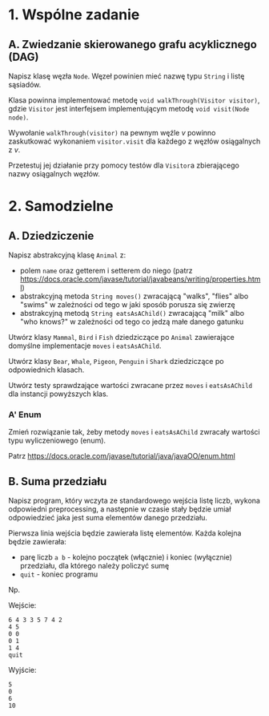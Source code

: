 # 1. Wspólne zadanie

## A. Zwiedzanie skierowanego grafu acyklicznego (DAG)
Napisz klasę węzła `Node`. Węzeł powinien mieć nazwę typu `String` i listę sąsiadów.

Klasa powinna implementować metodę `void walkThrough(Visitor visitor)`,
 gdzie `Visitor` jest interfejsem implementującym metodę
`void visit(Node node)`.


Wywołanie `walkThrough(visitor)` na pewnym węźle *v* powinno zaskutkować wykonaniem
`visitor.visit` dla każdego z węzłów osiągalnych z *v*.


Przetestuj jej działanie przy pomocy testów dla `Visitor`a zbierającego nazwy osiągalnych węzłów.

# 2. Samodzielne

## A. Dziedziczenie
Napisz abstrakcyjną klasę `Animal` z:
- polem `name` oraz getterem i setterem do niego (patrz https://docs.oracle.com/javase/tutorial/javabeans/writing/properties.html)
- abstrakcyjną metoda `String moves()` zwracającą "walks", "flies" albo "swims" w zależności od tego w jaki sposób porusza się zwierzę
- abstrakcyjną metodą `String eatsAsAChild()` zwracającą "milk" albo "who knows?" w zależności od tego co jedzą małe danego gatunku


Utwórz klasy `Mammal`, `Bird` i `Fish` dziedziczące po `Animal` zawierające domyślne implementacje `moves` i `eatsAsAChild`.


Utwórz klasy `Bear`, `Whale`, `Pigeon`, `Penguin` i `Shark` dziedziczące po odpowiednich klasach.


Utwórz testy sprawdzające wartości zwracane przez `moves` i `eatsAsAChild` dla instancji powyższych klas.

### A' Enum
Zmień rozwiązanie tak, żeby metody `moves` i `eatsAsAChild` zwracały wartości typu wyliczeniowego (enum).

Patrz https://docs.oracle.com/javase/tutorial/java/javaOO/enum.html

## B. Suma przedziału
Napisz program, który wczyta ze standardowego wejścia listę liczb, wykona odpowiedni preprocessing, a następnie w czasie stały będzie umiał odpowiedzieć jaka jest suma elementów danego przedziału.

Pierwsza linia wejścia będzie zawierała listę elementów.
Każda kolejna będzie zawierała:
* parę liczb `a b` - kolejno początek (włącznie) i koniec (wyłącznie) przedziału, dla którego należy policzyć sumę
* `quit` - koniec programu

Np.

Wejście:
```
6 4 3 3 5 7 4 2
4 5
0 0
0 1
1 4
quit
```

Wyjście:
```
5
0
6
10
```
